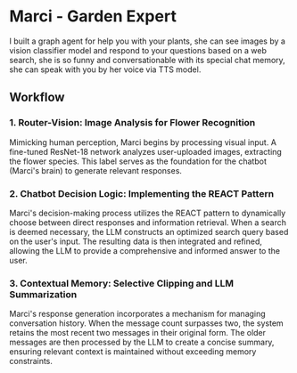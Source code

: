 # Marci - Garden Expert

I built a graph agent for help you with your plants, she can see images by a vision classifier model and respond to your questions based on a web search, she is so funny and conversationable with its special chat memory, she can speak with you by her voice via TTS model.

## Workflow

### 1. Router-Vision: Image Analysis for Flower Recognition

Mimicking human perception, Marci begins by processing visual input. A fine-tuned ResNet-18 network analyzes user-uploaded images, extracting the flower species. This label serves as the foundation for the chatbot (Marci's brain) to generate relevant responses.

### 2. Chatbot Decision Logic: Implementing the REACT Pattern

Marci's decision-making process utilizes the REACT pattern to dynamically choose between direct responses and information retrieval. When a search is deemed necessary, the LLM constructs an optimized search query based on the user's input. The resulting data is then integrated and refined, allowing the LLM to provide a comprehensive and informed answer to the user.

### 3. Contextual Memory: Selective Clipping and LLM Summarization

Marci's response generation incorporates a mechanism for managing conversation history. When the message count surpasses two, the system retains the most recent two messages in their original form. The older messages are then processed by the LLM to create a concise summary, ensuring relevant context is maintained without exceeding memory constraints.
